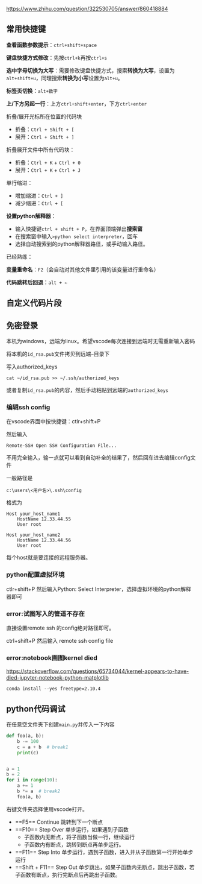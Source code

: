 https://www.zhihu.com/question/322530705/answer/860418884

## 常用快捷键

**查看函数参数提示**：`ctrl+shift+space`

**键盘快捷方式修改**：先按`ctrl+k`再按`ctrl+s`

**选中字母切换为大写**：需要修改键盘快捷方式，搜索**转换为大写**，设置为`alt+shift+u`，同理搜索**转换为小写**设置为`alt+u`。

**标签页切换**：`alt+数字`

**上/下方另起一行**：上方`ctrl+shift+enter`，下方`ctrl+enter`



折叠/展开光标所在位置的代码块

- 折叠：`Ctrl + Shift + [`
- 展开：`Ctrl + Shift + ]`

折叠展开文件中所有代码块：

- 折叠：`Ctrl + K` + `Ctrl + 0`
- 展开：`Ctrl + K` + `Ctrl + J`

单行缩进：

- 增加缩进：`Ctrl + ]`
- 减少缩进：`Ctrl + [`



**设置python解释器**：

- 输入快捷键`ctrl + shift + P`，在界面顶端弹出**搜索窗**
- 在搜索窗中输入`>python select interpreter`，回车
- 选择自动搜索到的python解释器路径，或手动输入路径。



已经熟练：

**变量重命名**：`F2`（会自动对其他文件里引用的该变量进行重命名）

**代码跳转后回退**：`alt + ←`

## 自定义代码片段



## 免密登录

本机为windows，远端为linux。希望vscode每次连接到远端时无需重新输入密码

将本机的`id_rsa.pub`文件拷贝到远端`~`目录下

写入authorized_keys

```
cat ~/id_rsa.pub >> ~/.ssh/authorized_keys
```

或者复制`id_rsa.pub`的内容，然后手动粘贴到远端的`authorized_keys`



### 编辑ssh config

在vscode界面中按快捷键：ctlr+shift+P 

然后输入

```
Remote-SSH Open SSH Configuration File...
```

不用完全输入，输一点就可以看到自动补全的结果了，然后回车进去编辑config文件

一般路径是

```
c:\users\<用户名>\.ssh\config
```

格式为

```
Host your_host_name1
    HostName 12.33.44.55
    User root

Host your_host_name2
    HostName 12.33.44.56
    User root
```

每个host就是要连接的远程服务器。

### python配置虚拟环境

ctlr+shift+P 然后输入Python: Select Interpreter，选择虚拟环境的python解释器即可

### error:试图写入的管道不存在

直接设置remote ssh 的config绝对路径即可。

ctrl+shift+P  然后输入 remote ssh config file

### error:notebook画图kernel died

https://stackoverflow.com/questions/65734044/kernel-appears-to-have-died-jupyter-notebook-python-matplotlib

```
conda install --yes freetype=2.10.4
```

## python代码调试

在任意空文件夹下创建`main.py`并传入一下内容

```python
def foo(a, b):
    b -= 100
    c = a + b  # break1 
    print(c)


a = 1
b = 2
for i in range(10):
    a += 1
    b *= a  # break2
    foo(a, b)
```

右键文件夹选择使用vscode打开。

- ==F5== Continue 跳转到下一个断点
- ==F10== Step Over 单步运行，如果遇到子函数
  - 子函数内无断点，将子函数当做一行，继续运行
  - 子函数内有断点，跳转到断点再单步运行。
- ==F11== Step Into 单步运行，遇到子函数，进入并从子函数第一行开始单步运行
- ==Shift + F11== Step Out 单步跳出，如果子函数内无断点，跳出子函数，若子函数有断点，执行完断点后再跳出子函数。

